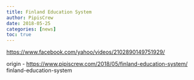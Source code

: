 ```yaml
---
title: Finland Education System
author: PipisCrew
date: 2018-05-25
categories: [news]
toc: true
---
```


https://www.facebook.com/yahoo/videos/2102890149751929/

origin - https://www.pipiscrew.com/2018/05/finland-education-system/ finland-education-system